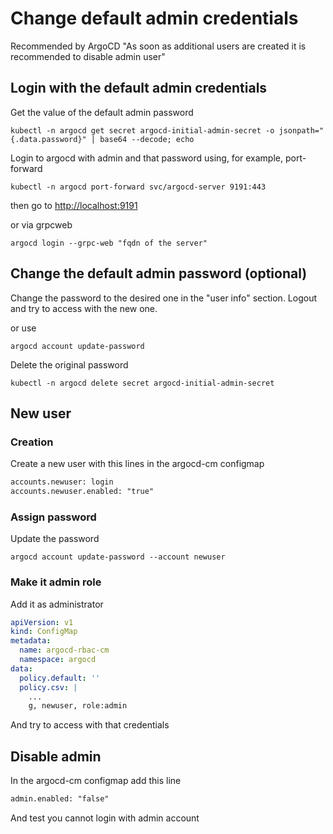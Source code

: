 # Change default admin credentials

Recommended by ArgoCD
"As soon as additional users are created it is recommended to disable admin user"

## Login with the default admin credentials

Get the value of the default admin password

```shell
kubectl -n argocd get secret argocd-initial-admin-secret -o jsonpath="{.data.password}" | base64 --decode; echo
```

Login to argocd with admin and that password using, for example, port-forward

```shell
kubectl -n argocd port-forward svc/argocd-server 9191:443
```

then go to <http://localhost:9191>

or via grpcweb

```shell
argocd login --grpc-web "fqdn of the server"
```

## Change the default admin password (optional)

Change the password to the desired one in the "user info" section. Logout and try to access with the new one.

or use

```shell
argocd account update-password
```

Delete the original password

```shell
kubectl -n argocd delete secret argocd-initial-admin-secret
```

## New user

### Creation

Create a new user with this lines in the argocd-cm configmap

```txt
accounts.newuser: login
accounts.newuser.enabled: "true"
```

### Assign password

Update the password

```shell
argocd account update-password --account newuser
```

### Make it admin role

Add it as administrator

```yaml
apiVersion: v1
kind: ConfigMap
metadata:
  name: argocd-rbac-cm
  namespace: argocd
data:
  policy.default: ''
  policy.csv: |
    ...
    g, newuser, role:admin

```

And try to access with that credentials

## Disable admin

In the argocd-cm configmap add this line

```txt
admin.enabled: "false"
```

And test you cannot login with admin account
